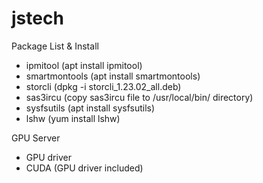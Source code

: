 # jstech

Package List & Install
- ipmitool (apt install ipmitool)
- smartmontools (apt install smartmontools)
- storcli (dpkg -i storcli_1.23.02_all.deb)
- sas3ircu (copy sas3ircu file to /usr/local/bin/ directory)
- sysfsutils (apt install sysfsutils)
- lshw (yum install lshw)

GPU Server
- GPU driver
- CUDA (GPU driver included)
